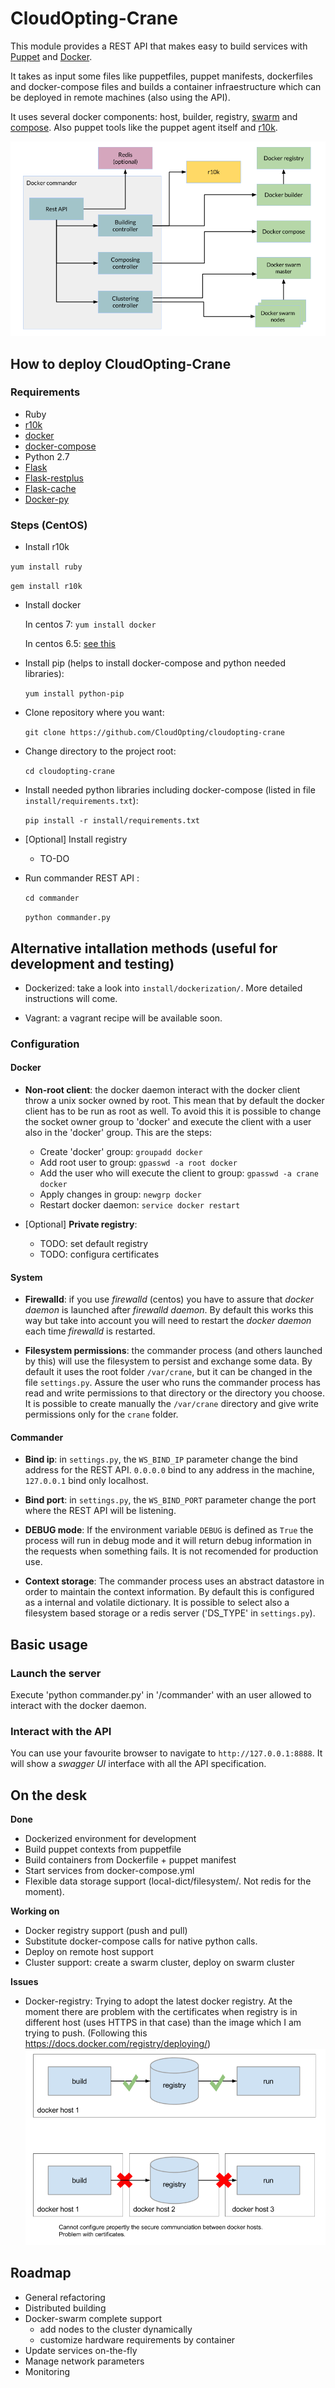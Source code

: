 # CloudOpting-Crane

This module provides a REST API that makes easy to build services with [Puppet](https://puppetlabs.com/) and [Docker](https://www.docker.com/).

It takes as input some files like puppetfiles, puppet manifests, dockerfiles and docker-compose files and builds a container infraestructure which can be deployed in remote machines (also using the API).

It uses several docker components: host, builder, registry, [swarm](https://github.com/docker/swarm) and [compose](https://github.com/docker/compose). Also puppet tools like the puppet agent itself and [r10k](https://github.com/puppetlabs/r10k).

![Module diagram](/readmeResources/diagram.png)

## How to deploy CloudOpting-Crane

### Requirements

- Ruby
- [r10k](https://github.com/puppetlabs/r10k)
- [docker](https://docs.docker.com/installation/)
- [docker-compose](https://docs.docker.com/compose/#installation-and-set-up)
- Python 2.7
- [Flask](http://flask.pocoo.org/)
- [Flask-restplus](https://github.com/noirbizarre/flask-restplus)
- [Flask-cache](https://pythonhosted.org/Flask-Cache/)
- [Docker-py](https://github.com/docker/docker-py)

### Steps (CentOS)

- Install r10k

 `yum install ruby`

 `gem install r10k`

- Install docker

  In centos 7: `yum install docker`

  In centos 6.5: [see this](https://docs.docker.com/installation/centos/)

- Install pip (helps to install docker-compose and python needed libraries):

  `yum install python-pip`

- Clone repository where you want:

  `git clone https://github.com/CloudOpting/cloudopting-crane`

- Change directory to the project root:

  `cd cloudopting-crane`

- Install needed python libraries including docker-compose (listed in file `install/requirements.txt`):

  `pip install -r install/requirements.txt`

- [Optional] Install registry
    - TO-DO

- Run commander REST API :

  `cd commander`

  `python commander.py`

## Alternative intallation methods (useful for development and testing)

- Dockerized: take a look into `install/dockerization/`. More detailed instructions will come.

- Vagrant: a vagrant recipe will be available soon.


### Configuration

#### Docker

- __Non-root client__: the docker daemon interact with the docker client throw a unix socker owned by root. This mean that by default the docker client has to be run as root as well. To avoid this it is possible to change the socket owner group to 'docker' and execute the client with a user also in the 'docker' group. This are the steps:

  - Create 'docker' group: `groupadd docker`
  - Add root user to group: `gpasswd -a root docker`
  - Add the user who will execute the client to group: `gpasswd -a crane docker`
  - Apply changes in group: `newgrp docker`
  - Restart docker daemon: `service docker restart`

- [Optional] __Private registry__:
  - TODO: set default registry
  - TODO: configura certificates

#### System

- __Firewalld__: if you use _firewalld_ (centos) you have to assure that _docker daemon_ is launched after _firewalld daemon_. By default this works this way but take into account you will need to restart the _docker daemon_ each time _firewalld_ is restarted.

- __Filesystem permissions__: the commander process (and others launched by this) will use the filesystem to persist and exchange some data. By default it uses the root folder `/var/crane`, but it can be changed in the file `settings.py`. Assure the user who runs the commander process has read and write permissions to that directory or the directory you choose. It is possible to create manually the `/var/crane` directory and give write permissions only for the `crane` folder.

#### Commander

- __Bind ip__: in `settings.py`, the `WS_BIND_IP` parameter change the bind address for the REST API. `0.0.0.0` bind to any address in the machine, `127.0.0.1` bind only localhost.

- __Bind port__: in `settings.py`, the `WS_BIND_PORT` parameter change the port where the REST API will be listening.

- __DEBUG mode__: If the environment variable `DEBUG` is defined as `True` the process will run in debug mode and it will return debug information in the requests when something fails. It is not recomended for production use.

- __Context storage__: The commander process uses an abstract datastore in order to maintain the context information. By default this is configured as a internal and volatile dictionary. It is possible to select also a filesystem based storage or a redis server ('DS_TYPE' in `settings.py`).

## Basic usage

### Launch the server

Execute 'python commander.py' in '/commander' with an user allowed to interact with the docker daemon.

### Interact with the API

You can use your favourite browser to navigate to `http://127.0.0.1:8888`. It will show a _swagger UI_ interface with all the API specification.

## On the desk

__Done__
- Dockerized environment for development
- Build puppet contexts from puppetfile
- Build containers from Dockerfile + puppet manifest
- Start services from docker-compose.yml
- Flexible data storage support (local-dict/filesystem/. Not redis for the moment).

__Working on__
- Docker registry support (push and pull)
- Substitute docker-compose calls for native python calls.
- Deploy on remote host support
- Cluster support: create a swarm cluster, deploy on swarm cluster

__Issues__
- Docker-registry: Trying to adopt the latest docker registry. At the moment there are problem with the certificates when registry is in different host (uses HTTPS in that case) than the image which I am trying to push. (Following this https://docs.docker.com/registry/deploying/)
![registry status](/readmeResources/registry.png)

## Roadmap

- General refactoring
- Distributed building
- Docker-swarm complete support
  - add nodes to the cluster dynamically
  - customize hardware requirements by container
- Update services on-the-fly
- Manage network parameters
- Monitoring
